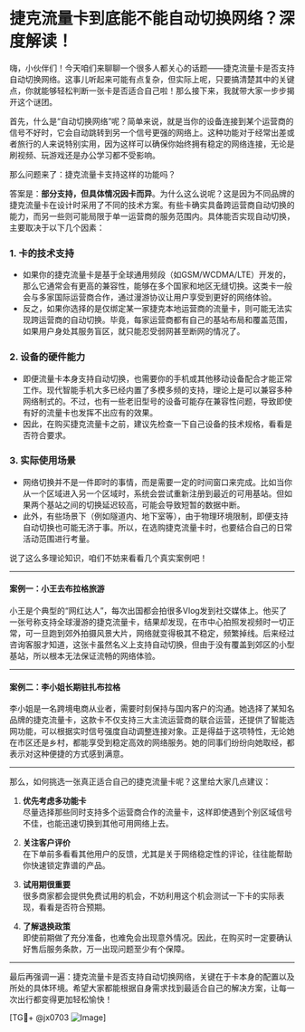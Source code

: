 # 捷克流量卡到底能不能自动切换网络？深度解读！

嗨，小伙伴们！今天咱们来聊聊一个很多人都关心的话题——捷克流量卡是否支持自动切换网络。这事儿听起来可能有点复杂，但实际上呢，只要搞清楚其中的关键点，你就能够轻松判断一张卡是否适合自己啦！那么接下来，我就带大家一步步揭开这个谜团。

首先，什么是“自动切换网络”呢？简单来说，就是当你的设备连接到某个运营商的信号不好时，它会自动跳转到另一个信号更强的网络上。这种功能对于经常出差或者旅行的人来说特别实用，因为这样可以确保你始终拥有稳定的网络连接，无论是刷视频、玩游戏还是办公学习都不受影响。

那么问题来了：捷克流量卡支持这样的功能吗？

答案是：**部分支持，但具体情况因卡而异**。为什么这么说呢？这是因为不同品牌的捷克流量卡在设计时采用了不同的技术方案。有些卡确实具备跨运营商自动切换的能力，而另一些则可能局限于单一运营商的服务范围内。具体能否实现自动切换，主要取决于以下几个因素：

### 1. **卡的技术支持**
   - 如果你的捷克流量卡是基于全球通用频段（如GSM/WCDMA/LTE）开发的，那么它通常会有更高的兼容性，能够在多个国家和地区无缝切换。这类卡一般会与多家国际运营商合作，通过漫游协议让用户享受到更好的网络体验。
   - 反之，如果你选择的是仅绑定某一家捷克本地运营商的流量卡，则可能无法实现跨运营商的自动切换。毕竟，每家运营商都有自己的基站布局和覆盖范围，如果用户身处其服务盲区，就只能忍受弱网甚至断网的情况了。

### 2. **设备的硬件能力**
   - 即便流量卡本身支持自动切换，也需要你的手机或其他移动设备配合才能正常工作。现代智能手机大多已经内置了多模多频的支持，理论上是可以兼容多种网络制式的。不过，也有一些老旧型号的设备可能存在兼容性问题，导致即使有好的流量卡也发挥不出应有的效果。
   - 因此，在购买捷克流量卡之前，建议先检查一下自己设备的技术规格，看看是否符合要求。

### 3. **实际使用场景**
   - 网络切换并不是一件即时的事情，而是需要一定的时间窗口来完成。比如当你从一个区域进入另一个区域时，系统会尝试重新注册到最近的可用基站。但如果两个基站之间的切换延迟较高，可能会导致短暂的数据中断。
   - 此外，有些场景下（例如隧道内、地下室等），由于物理环境限制，即便支持自动切换也可能无济于事。所以，在选购捷克流量卡时，也要结合自己的日常活动范围进行考量。

说了这么多理论知识，咱们不妨来看看几个真实案例吧！

---

#### 案例一：小王去布拉格旅游
小王是个典型的“网红达人”，每次出国都会拍很多Vlog发到社交媒体上。他买了一张号称支持全球漫游的捷克流量卡，结果却发现，在市中心拍照发视频时一切正常，可一旦跑到郊外拍摄风景大片，网络就变得极其不稳定，频繁掉线。后来经过咨询客服才知道，这张卡虽然名义上支持自动切换，但由于没有覆盖到郊区的小型基站，所以根本无法保证流畅的网络体验。

---

#### 案例二：李小姐长期驻扎布拉格
李小姐是一名跨境电商从业者，需要时刻保持与国内客户的沟通。她选择了某知名品牌的捷克流量卡，这款卡不仅支持三大主流运营商的联合运营，还提供了智能选网功能，可以根据实时信号强度自动调整连接对象。正是得益于这项特性，无论她在市区还是乡村，都能享受到稳定高效的网络服务。她的同事们纷纷向她取经，都表示对这种便捷的方式感到满意。

---

那么，如何挑选一张真正适合自己的捷克流量卡呢？这里给大家几点建议：

1. **优先考虑多功能卡**  
   尽量选择那些同时支持多个运营商合作的流量卡，这样即使遇到个别区域信号不佳，也能迅速切换到其他可用网络上去。

2. **关注客户评价**  
   在下单前多看看其他用户的反馈，尤其是关于网络稳定性的评论，往往能帮助你快速锁定靠谱的产品。

3. **试用期很重要**  
   很多商家都会提供免费试用的机会，不妨利用这个机会测试一下卡的实际表现，看看是否符合预期。

4. **了解退换政策**  
   即使前期做了充分准备，也难免会出现意外情况。因此，在购买时一定要确认好售后服务条款，万一出现问题至少有个保障。

---

最后再强调一遍：捷克流量卡是否支持自动切换网络，关键在于卡本身的配置以及所处的具体环境。希望大家都能根据自身需求找到最适合自己的解决方案，让每一次出行都变得更加轻松愉快！

[TG💪+ @jx0703 ![Image](https://github.com/user-attachments/assets/dbca1d08-cadb-493c-b0ec-ad6f7a83f270)]
